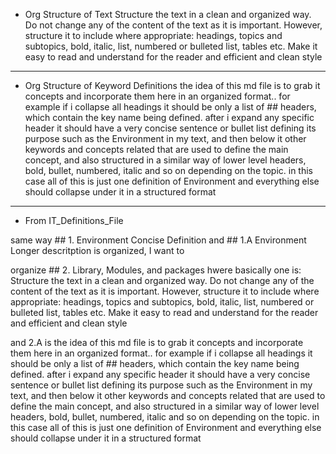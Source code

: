 - Org Structure of Text
Structure the text in a clean and organized way. Do not change any of the content of the text as it is important. However, structure it to include where appropriate: headings, topics and subtopics, bold, italic, list, numbered or bulleted list, tables etc. Make it easy to read and understand for the reader and efficient and clean style

---

- Org Structure of Keyword Definitions
the idea of this md file is to grab it concepts and incorporate them here in an organized format.. for example if i collapse all headings it should be only a list of ## headers, which contain the key name being defined. after i expand any specific header it should have a very concise sentence or bullet list defining its purpose such as the Environment in my text, and then below it other keywords and concepts related that are used to define the main concept, and also structured in a similar way of lower level headers, bold, bullet, numbered, italic and so on depending on the topic. in this case all of this is just one definition of Environment and everything else should collapse under it in a structured format

---

- From IT_Definitions_File

same way ## 1. Environment Concise Definition and ## 1.A Environment Longer descritption is organized, I want to 
    
organize ## 2. Library, Modules, and packages hwere basically one is: Structure the text in a clean and organized way. Do not change any of the content of the text as it is important. However, structure it to include where appropriate: headings, topics and subtopics, bold, italic, list, numbered or bulleted list, tables etc. Make it easy to read and understand for the reader and efficient and clean style

and 2.A is the idea of this md file is to grab it concepts and incorporate them here in an organized format.. for example if i collapse all headings it should be only a list of ## headers, which contain the key name being defined. after i expand any specific header it should have a very concise sentence or bullet list defining its purpose such as the Environment in my text, and then below it other keywords and concepts related that are used to define the main concept, and also structured in a similar way of lower level headers, bold, bullet, numbered, italic and so on depending on the topic. in this case all of this is just one definition of Environment and everything else should collapse under it in a structured format

